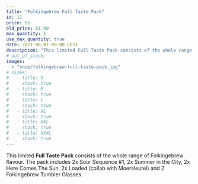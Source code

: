 ```yaml
---
title: "Folkingebrew Full Taste Pack"
id: 11
price: 55
old_price: 61.90
max_quantity: 1
use_max_quantity: true
date: 2021-06-07 09:00 CEST
description: "This limited Full Taste Pack consists of the whole range of Folkingebrew flavour. It includes 2 x Sour Sequence #1, 2 x Summer in the City, 2 x Here Comes The Sun, 2 x Loaded (collab with Moersleutel) and 2 Folkingebrew Tumbler Glasses."
# out_of_stock:
images:
  - "shop/folkingebrew-full-taste-pack.jpg"
# sizes:
#   - title: S
#     stock: true
#   - title: M
#     stock: true
#   - title: L
#     stock: true
#   - title: XL
#     stock: true
#   - title: XXL
#     stock: true
#   - title: XXXL
#     stock: true
---
```


This limited __Full Taste Pack__ consists of the whole range of Folkingebrew flavour. The pack includes 2x Sour Sequence #1, 2x Summer in the City, 2x Here Comes The Sun, 2x Loaded (collab with Moersleutel) and 2 Folkingebrew Tumbler Glasses.
